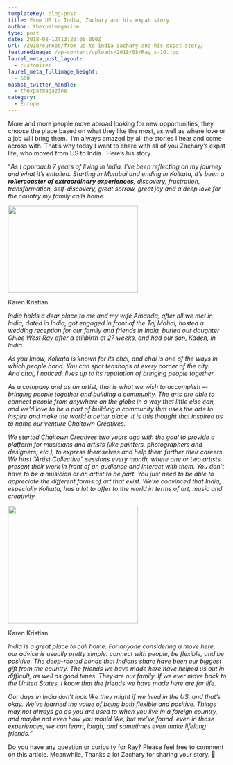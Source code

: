 ```yaml
---
templateKey: blog-post
title: From US to India, Zachary and his expat story
author: thexpatmagazine
type: post
date: 2018-08-12T13:20:05.000Z
url: /2018/europe/from-us-to-india-zachary-and-his-expat-story/
featuredimage: /wp-content/uploads/2018/08/Ray_s-10.jpg
laurel_meta_post_layout:
  - customizer
laurel_meta_fullimage_height:
  - 660
mashsb_twitter_handle:
  - thexpatmagazine
category:
  - Europe
---
```


More and more people move abroad looking for new opportunities, they choose the place based on what they like the most, as well as where love or a job will bring them.  I&#8217;m always amazed by all the stories I hear and come across with. That&#8217;s why today I want to share with all of you Zachary&#8217;s expat life, who moved from US to India.  Here&#8217;s his story.

&#8220;_As I approach 7 years of living in India, I’ve been reflecting on my journey and what it’s entailed. Starting in Mumbai and ending in Kolkata, it’s been a **rollercoaster of extraordinary experiences**, discovery, frustration, transformation, self-discovery, great sorrow, great joy and a deep love for the country my family calls home._

<div id="attachment_1088">
  <img src="/img/uploads/2018/08/Ray-300x200.jpg" alt="" width="300" height="200" srcset="/img/uploads/2018/08/Ray-300x200.jpg 300w, /img/uploads/2018/08/Ray-768x512.jpg 768w, /img/uploads/2018/08/Ray.jpg 960w" sizes="(max-width: 300px) 100vw, 300px" />
  
 <p>
    Karen Kristian
  </p>
</div>

_India holds a dear place to me and my wife Amanda; after all we met in India, dated in India, got engaged in front of the Taj Mahal, hosted a wedding reception for our family and friends in India, buried our daughter Chloe West Ray after a stillbirth at 27 weeks, and had our son, Kaden, in India._

_As you know, Kolkata is known for its chai, and chai is one of the ways in which people bond. You can spot teashops at every corner of the city. And chai, I noticed, lives up to its reputation of bringing people together._

_As a company and as an artist, that is what we wish to accomplish –- bringing people together and building a community. The arts are able to connect people from anywhere on the globe in a way that little else can, and we’d love to be a part of building a community that uses the arts to inspire and make the world a better place. It is this thought that inspired us to name our venture Chaitown Creatives._

_We started Chaitown Creatives two years ago with the goal to provide a platform for musicians and artists (like painters, photographers and designers, etc.), to express themselves and help them further their careers. We host “Artist Collective” sessions every month, where one or two artists present their work in front of an audience and interact with them. You don’t have to be a musician or an artist to be part. You just need to be able to appreciate the different forms of art that exist. We’re convinced that India, especially Kolkata, has a lot to offer to the world in terms of art, music and creativity._

<div id="attachment_1090">
  <img src="/img/uploads/2018/08/travel--300x271.jpg" alt="" width="300" height="271" srcset="/img/uploads/2018/08/travel--300x271.jpg 300w, /img/uploads/2018/08/travel--768x694.jpg 768w, /img/uploads/2018/08/travel-.jpg 960w" sizes="(max-width: 300px) 100vw, 300px" />
  
 <p>
    Karen Kristian
  </p>
</div>

_India is a great place to call home. For anyone considering a move here, our advice is usually pretty simple: connect with people, be flexible, and be positive. The deep-rooted bonds that Indians share have been our biggest gift from the country. The friends we have made here have helped us out in difficult, as well as good times. They are our family. If we ever move back to the United States, I know that the friends we have made here are for life._

_Our days in India don’t look like they might if we lived in the US, and that’s okay. We’ve learned the value of being both flexible and positive. Things may not always go as you are used to when you live in a foreign country, and maybe not even how you would like, but we’ve found, even in those experiences, we can learn, laugh, and sometimes even make lifelong friends.&#8221;_

Do you have any question or curiosity for Ray? Please feel free to comment on this article. Meanwhile, Thanks a lot Zachary for sharing your story. 🙂
